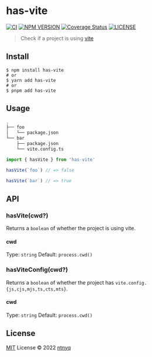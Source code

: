 # has-vite

[![CI](https://github.com/ntnyq/has-vite/workflows/CI/badge.svg)](https://github.com/ntnyq/has-vite/actions)
[![NPM VERSION](https://img.shields.io/npm/v/ntnyq/has-vite.svg)](https://www.npmjs.com/package/ntnyq/has-vite)
[![Coverage Status](https://coveralls.io/repos/github/ntnyq/has-vite/badge.svg?branch=main)](https://coveralls.io/github/ntnyq/has-vite?branch=main)
[![LICENSE](https://img.shields.io/github/license/ntnyq/has-vite.svg)](https://github.com/ntnyq/has-vite/blob/main/LICENSE)

> Check if a project is using [vite](https://vitejs.dev/)

## Install

```shell
$ npm install has-vite
# or
$ yarn add has-vite
# or
$ pnpm add has-vite
```

## Usage

```bash
.
├── foo
│   └── package.json
└── bar
    ├── package.json
    └── vite.config.ts
```

```js
import { hasVite } from 'has-vite'

hasVite(`foo`) // => false

hasVite(`bar`) // => true
```

## API

### hasVite(cwd?)

Returns a `boolean` of whether the project is using vite.

#### cwd

Type: `string`
Default: `process.cwd()`

### hasViteConfig(cwd?)

Returns a `boolean` of whether the project has `vite.config.{js,cjs,mjs,ts,cts,mts}`.

#### cwd

Type: `string`
Default: `process.cwd()`

## License

[MIT](./LICENSE) License © 2022 [ntnyq](https://github.com/ntnyq)
